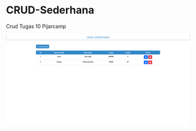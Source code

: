 # CRUD-Sederhana

Crud Tugas 10 Pijarcamp

![Screenshot CRUD Sederhana](https://github.com/alamnaga/CRUD-Sederhana/blob/main/screenshots/crud_sederhana.PNG)
